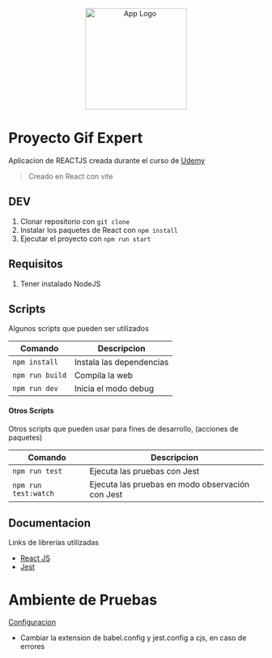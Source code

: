 <p align="center">
  <a href="https://react.dev/" target="blank">
  <img src="https://cdn.hashnode.com/res/hashnode/image/upload/v1647490619965/P1dsNgj-f1.png" width="200" alt="App Logo" /></a>
</p>

# Proyecto Gif Expert

Aplicacion de REACTJS creada durante el curso de [Udemy](https://www.udemy.com/course/react-cero-experto/)

> Creado en React con vite

## DEV

1. Clonar repositorio con `git clone`
2. Instalar los paquetes de React con `npm install`
3. Ejecutar el proyecto con `npm run start`

## Requisitos

1. Tener instalado NodeJS

## Scripts

Algunos scripts que pueden ser utilizados

| Comando         | Descripcion              |
| --------------- | ------------------------ |
| `npm install`   | Instala las dependencias |
| `npm run build` | Compila la web           |
| `npm run dev`   | Inicia el modo debug     |

#### Otros Scripts

Otros scripts que pueden usar para fines de desarrollo, (acciones de paquetes)

| Comando              | Descripcion                                      |
| -------------------- | ------------------------------------------------ |
| `npm run test`       | Ejecuta las pruebas con Jest                     |
| `npm run test:watch` | Ejecuta las pruebas en modo observación con Jest |

## Documentacion

Links de librerias utilizadas

- [React JS](https://react.dev/)
- [Jest](https://jestjs.io/)

# Ambiente de Pruebas

[Configuracion](https://gist.github.com/Klerith/ca7e57fae3c9ab92ad08baadc6c26177)

- Cambiar la extension de babel.config y jest.config a cjs, en caso de errores
